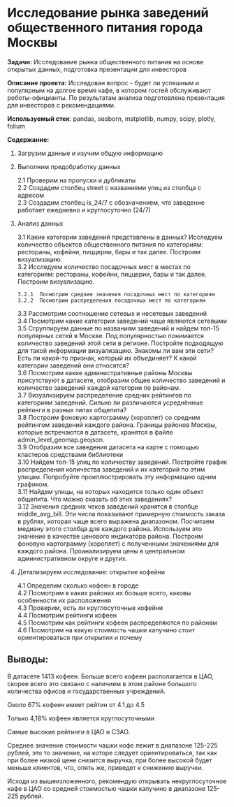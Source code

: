 # Исследование рынка заведений общественного питания города Москвы

**Задачи:**  Исследование рынка общественного питания на основе открытых данных, подготовка презентации для инвесторов

**Описание проекта:** Исследован вопрос - будет ли успешным и популярным на долгое время кафе, в котором гостей обслуживают роботы-официанты. По результатам анализа подготовлена
презентация для инвесторов с рекомендациями. 

**Используемый стек**: pandas, seaborn, matplotlib, numpy, scipy, plotly, folium


**Содержание:**

1.  Загрузим данные и изучим общую информацию
2.  Выполним предобработку данных

    2.1  Проверим на пропуски и дубликаты  
    2.2  Создадим столбец street с названиями улиц из столбца с адресом  
    2.3  Создадим столбец is_24/7 с обозначением, что заведение работает ежедневно и круглосуточно (24/7)

3.  Анализ данных

    3.1  Какие категории заведений представлены в данных?   Исследуем количество объектов общественного питания по категориям: рестораны, кофейни, пиццерии, бары и так далее. Построим визуализацию.  
    3.2  Исследуем количество посадочных мест в местах по категориям: рестораны, кофейни, пиццерии, бары и так далее. Построим визуализацию.

        3.2.1  Посмотрим средние значения посадочных мест по категориям
        3.2.2  Посмотрим распределения посадочных мест по категориям

    3.3  Рассмотрим соотношение сетевых и несетевых заведений  
    3.4  Посмотрим какие категории заведений чаще являются сетевыми  
    3.5  Сгруппируем данные по названиям заведений и найдем топ-15 популярных сетей в Москве. Под популярностью понимается количество заведений этой сети в регионе. Постройте подходящую для такой информации визуализацию. Знакомы ли вам эти сети? Есть ли какой-то признак, который их объединяет? К какой категории заведений они относятся?  
    3.6  Посмотрим какие административные районы Москвы присутствуют в датасете, отобразим общее количество заведений и количество заведений каждой категории по районам.  
    3.7  Визуализируем распределение средних рейтингов по категориям заведений. Сильно ли различаются усреднённые рейтинги в разных типах общепита?  
    3.8  Построим фоновую картограмму (хороплет) со средним рейтингом заведений каждого района. Границы районов Москвы, которые встречаются в датасете, хранятся в файле admin_level_geomap.geojson.  
    3.9  Отобразим все заведения датасета на карте с помощью кластеров средствами библиотеки  
    3.10  Найдем топ-15 улиц по количеству заведений. Постройте график распределения количества заведений и их категорий по этим улицам. Попробуйте проиллюстрировать эту информацию одним графиком.  
    3.11  Найдем улицы, на которых находится только один объект общепита. Что можно сказать об этих заведениях?  
    3.12  Значения средних чеков заведений хранятся в столбце middle_avg_bill. Эти числа показывают примерную стоимость заказа в рублях, которая чаще всего выражена диапазоном. Посчитаем медиану этого столбца для каждого района. Используем это значение в качестве ценового индикатора района. Построим фоновую картограмму (хороплет) с полученными значениями для каждого района. Проанализируем цены в центральном административном округе и других.

4.  Детализируем исследование: открытие кофейни

    4.1  Определим сколько кофеен в городе  
    4.2  Посмотрим в каких районах их больше всего, каковы особенности их расположения  
    4.3  Проверим, есть ли круглосуточные кофейни  
    4.4  Посмотрим рейтинги кофеен  
    4.5  Посмотрим как рейтинги кофеен распределяются по районам
    4.6  Посмотрим на какую стоимость чашки капучино стоит ориентироваться при открытии и почему


## Выводы: ##

В датасете 1413 кофеен. Больше всего кофеен располагается в ЦАО, скорее всего это связано с наличием в этом районе большого количества офисов и государственных учреждений.

Около 67% кофеен имеет рейтин от 4.1 до 4.5

Только 4,18% кофеен является круглосуточными

Самые высокие рейтинги в ЦАО и СЗАО.

Среднее значение стоимости чашки кофе лежит в диапазоне 125-225 рублей, это то значение, на которе следует ориентироваться, так как при более низкой цене снизится выручка, при более высокой будет меньше клиентов, что, опять же, приведет к снижению выручки.

Исходя из вышеизложенного, рекомендую открывать некруглосуточное кафе в ЦАО со средней стоимостью чашки капучино в диапазоне 125-225 рублей.